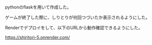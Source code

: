 pythonのflaskを用いて作成した。

ゲームが終了した際に、しりとりが何回つづいたか表示されるようにした。

Renderでデプロイをして、以下のURLから動作確認できるようにした。

https://shiritori-5.onrender.com/
